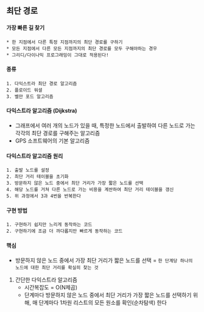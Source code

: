 ## 최단 경로

#### 가장 빠른 길 찾기
    * 한 지점에서 다른 특정 지점까지의 최단 경로를 구하기
    * 모든 지점에서 다른 모든 지점까지의 최단 경로를 모두 구해야하는 경우
    * 그리디/다이나믹 프로그래밍이 그대로 적용된다!

#### 종류
    1. 다익스트라 최단 경로 알고리즘
    2. 플로이드 워셜
    3. 벨만 포드 알고리즘

#### 다익스트라 알고리즘 (Dijkstra)

* 그래프에서 여러 개의 노드가 있을 때, 특정한 노드에서 출발하여 다른 노드로 가는 각각의 최단 경로를 구해주는 알고리즘
* GPS 소프트웨어의 기본 알고리즘

#### 다익스트라 알고리즘 원리
    1. 출발 노드를 설정
    2. 최단 거리 테이블을 초기화
    3. 방문하지 않은 노드 중에서 최단 거리가 가장 짧은 노드를 선택
    4. 해당 노드를 거쳐 다른 노드로 가는 비용을 계싼하여 최단 거리 테이블을 갱신
    5. 위 과정에서 3과 4번을 반복한다

#### 구현 방법
    1. 구현하기 쉽지만 느리게 동작하는 코드
    2. 구현하기에 조금 더 까다롭지만 빠르게 동작하는 코드

#### 핵심
* 방문하지 않은 노드 중에서 가장 최단 거리가 짧은 노드를 선택
    = `한 단계당 하나의 노드에 대한 최단 거리를 확실히 찾는 것`
  
1. 간단한 다익스트라 알고리즘
    * 시간복잡도 = O(N제곱)
    * 단계마다 방문하지 않은 노드 중에서 최단 거리가 가장 짧은 노드를 선택하기 위해, 매 단계마다 1차원 리스트의 모든 원소를 확인(순차탐색) 한다
    





